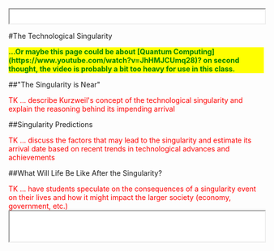 <iframe src="../assets/header.html" width=100% height=28></iframe>

<!-- ######################################### -->

#The Technological Singularity


<div style="background:yellow; color:green; font-weight: bold">
...Or maybe this page could be about [Quantum Computing](https://www.youtube.com/watch?v=JhHMJCUmq28)? on second thought, the video is probably a bit too heavy for use in this class.
</div>


##"The Singularity is Near"

<div style="color: red">TK ... 
describe Kurzweil's concept of the technological singularity and explain the reasoning behind its impending arrival
</div>


##Singularity Predictions

<div style="color: red">TK ... 
discuss the factors that may lead to the singularity and estimate its arrival date based on recent trends in technological advances and achievements
</div>


##What Will Life Be Like After the Singularity?

<div style="color: red">TK ... 
have students speculate on the consequences of a singularity event on their lives and how it might impact the larger society (economy, government, etc.)
</div>





<!-- ######################################### -->

<iframe src="../assets/footer.html" width=100% height=60></iframe>
